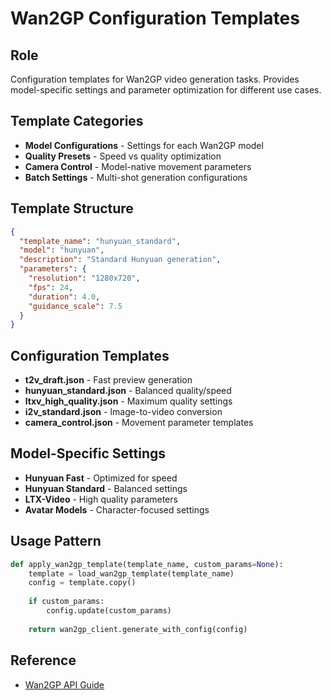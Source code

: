 # Wan2GP Configuration Templates

## Role
Configuration templates for Wan2GP video generation tasks. Provides model-specific settings and parameter optimization for different use cases.

## Template Categories
- **Model Configurations** - Settings for each Wan2GP model
- **Quality Presets** - Speed vs quality optimization
- **Camera Control** - Model-native movement parameters
- **Batch Settings** - Multi-shot generation configurations

## Template Structure
```json
{
  "template_name": "hunyuan_standard",
  "model": "hunyuan",
  "description": "Standard Hunyuan generation",
  "parameters": {
    "resolution": "1280x720",
    "fps": 24,
    "duration": 4.0,
    "guidance_scale": 7.5
  }
}
```

## Configuration Templates
- **t2v_draft.json** - Fast preview generation
- **hunyuan_standard.json** - Balanced quality/speed
- **ltxv_high_quality.json** - Maximum quality settings
- **i2v_standard.json** - Image-to-video conversion
- **camera_control.json** - Movement parameter templates

## Model-Specific Settings
- **Hunyuan Fast** - Optimized for speed
- **Hunyuan Standard** - Balanced settings
- **LTX-Video** - High quality parameters
- **Avatar Models** - Character-focused settings

## Usage Pattern
```python
def apply_wan2gp_template(template_name, custom_params=None):
    template = load_wan2gp_template(template_name)
    config = template.copy()
    
    if custom_params:
        config.update(custom_params)
    
    return wan2gp_client.generate_with_config(config)
```

## Reference
- [Wan2GP API Guide](/.bmad-core/data/wan2gp-api-guide.md)